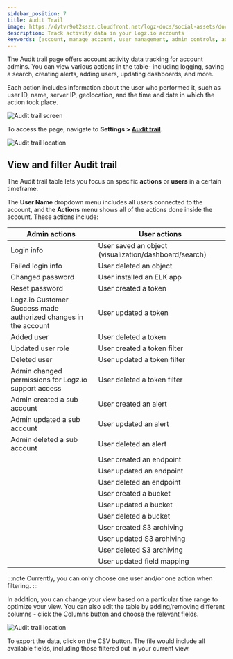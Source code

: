 ```yaml
---
sidebar_position: 7
title: Audit Trail
image: https://dytvr9ot2sszz.cloudfront.net/logz-docs/social-assets/docs-social.jpg
description: Track activity data in your Logz.io accounts
keywords: [account, manage account, user management, admin controls, admin, user permissions, permissions, access control]
---
```


The Audit trail page offers account activity data tracking for account admins. You can view various actions in the table- including logging, saving a search, creating alerts, adding users, updating dashboards, and more.

Each action includes information about the user who performed it, such as user ID, name, server IP, geolocation, and the time and date in which the action took place.

![Audit trail screen](https://dytvr9ot2sszz.cloudfront.net/logz-docs/accounts/audit-trail-dashboard.png)

To access the page, navigate to **Settings > [Audit trail](https://app.logz.io/#/dashboard/settings/general/audit-trail)**.

![Audit trail location](https://dytvr9ot2sszz.cloudfront.net/logz-docs/accounts/audit-trail.png)

## View and filter Audit trail

The Audit trail table lets you focus on specific **actions** or **users** in a certain timeframe. 

The **User Name** dropdown menu includes all users connected to the account, and the **Actions** menu shows all of the actions done inside the account. These actions include:

**Admin actions**|**User actions**|
|--|--|
Login info|User saved an object (visualization/dashboard/search)|
Failed login info|User deleted an object|
Changed password|User installed an ELK app|
Reset password|User created a token|
Logz.io Customer Success made authorized changes in the account|User updated a token|
Added user|User deleted a token|
Updated user role|User created a token filter|
Deleted user|User updated a token filter|
Admin changed permissions for Logz.io support access|User deleted a token filter|
Admin created a sub account|User created an alert|
Admin updated a sub account|User updated an alert|
Admin deleted a sub account|User deleted an alert|
||User created an endpoint|
||User updated an endpoint|
||User deleted an endpoint|
||User created a bucket|
||User updated a bucket|
||User deleted a bucket|
||User created S3 archiving|
||User updated S3 archiving|
||User deleted S3 archiving|
||User updated field mapping|


:::note
Currently, you can only choose one user and/or one action when filtering.
:::


In addition, you can change your view based on a particular time range to optimize your view. You can also edit the table by adding/removing different columns - click the Columns button and choose the relevant fields.

![Audit trail location](https://dytvr9ot2sszz.cloudfront.net/logz-docs/accounts/edit-audit-trail-view.png)

To export the data, click on the CSV button. The file would include all available fields, including those filtered out in your current view.